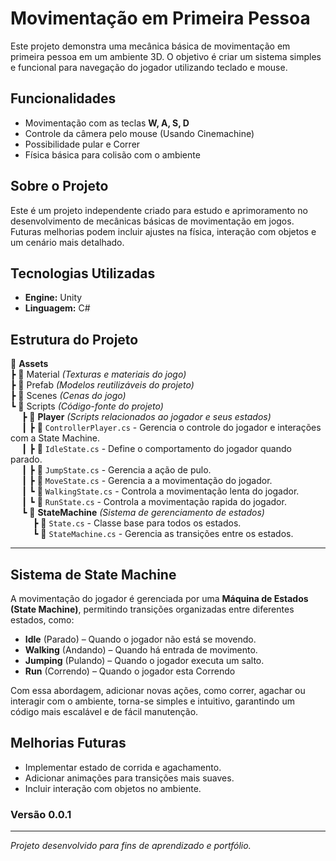 # Movimentação em Primeira Pessoa
Este projeto demonstra uma mecânica básica de movimentação em primeira pessoa em um ambiente 3D. O objetivo é criar um sistema simples e funcional para navegação do jogador utilizando teclado e mouse.

## Funcionalidades
- Movimentação com as teclas **W, A, S, D**  
- Controle da câmera pelo mouse (Usando Cinemachine)
- Possibilidade  pular  e Correr
- Física básica para colisão com o ambiente  

## Sobre o Projeto
Este é um projeto independente criado para estudo e aprimoramento no desenvolvimento de 
mecânicas básicas de movimentação em jogos. Futuras melhorias podem incluir ajustes na física, 
interação com objetos e um cenário mais detalhado.


## Tecnologias Utilizadas
- **Engine:** Unity  
- **Linguagem:** C#  

## Estrutura do Projeto
📂 **Assets**  
 ┣ 📂 Material *(Texturas e materiais do jogo)*  
 ┣ 📂 Prefab *(Modelos reutilizáveis do projeto)*  
 ┣ 📂 Scenes *(Cenas do jogo)*  
 ┗ 📂 Scripts *(Código-fonte do projeto)*  
 &emsp; ┣ 📂 **Player** *(Scripts relacionados ao jogador e seus estados)*  
 &emsp; ┃ ┣ 📜 `ControllerPlayer.cs` - Gerencia o controle do jogador e interações com a State Machine.  
 &emsp; ┃ ┣ 📜 `IdleState.cs` - Define o comportamento do jogador quando parado.  
 &emsp; ┃ ┣ 📜 `JumpState.cs` - Gerencia a ação de pulo.  
 &emsp; ┃ ┣ 📜 `MoveState.cs` - Gerencia a a movimentação do jogador.  
 &emsp; ┃ ┗ 📜 `WalkingState.cs` - Controla a movimentação lenta do jogador.  
 &emsp; ┃ ┗ 📜 `RunState.cs` - Controla a movimentação rapida do jogador.  
 &emsp; ┗ 📂 **StateMachine** *(Sistema de gerenciamento de estados)*  
 &emsp; &emsp; ┣ 📜 `State.cs` - Classe base para todos os estados.  
 &emsp; &emsp; ┗ 📜 `StateMachine.cs` - Gerencia as transições entre os estados.  


---
## Sistema de State Machine
A movimentação do jogador é gerenciada por uma **Máquina de Estados (State Machine)**, permitindo transições organizadas entre diferentes estados, como:

- **Idle** (Parado) – Quando o jogador não está se movendo.  
- **Walking** (Andando) – Quando há entrada de movimento.  
- **Jumping** (Pulando) – Quando o jogador executa um salto.
- **Run** (Correndo) – Quando o jogador esta Correndo

Com essa abordagem, adicionar novas ações, como correr, agachar ou interagir com o ambiente, torna-se simples e intuitivo, garantindo um código mais escalável e de fácil manutenção.

## Melhorias Futuras
- Implementar estado de corrida e agachamento.
- Adicionar animações para transições mais suaves.
- Incluir interação com objetos no ambiente.

### Versão 0.0.1
---

*Projeto desenvolvido para fins de aprendizado e portfólio.*  
